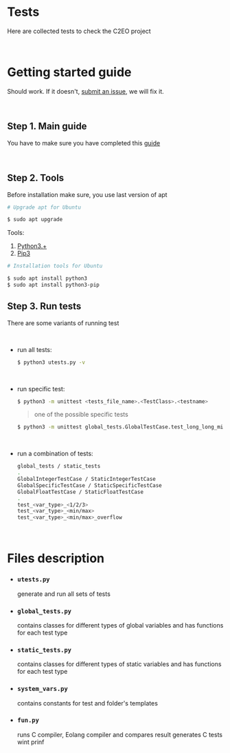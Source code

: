 # Tests
Here are collected tests to check the C2EO project

&nbsp;
# Getting started guide

Should work. If it doesn't, [submit an issue](https://github.com/polystat/c2eo/issues),
we will fix it.

&nbsp;
## Step 1. Main guide
You have to make sure you have completed this [guide](https://github.com/polystat/c2eo#2-build-llvm--clang)

&nbsp;
## Step 2. Tools

Before installation make sure, you use last version of apt

```bash
# Upgrade apt for Ubuntu

$ sudo apt upgrade
```

Tools:

1. [Python3.+](https://www.python.org/downloads/)
2. [Pip3](https://pypi.org/project/pip/#files)

```bash
# Installation tools for Ubuntu

$ sudo apt install python3
$ sudo apt install python3-pip
```

## Step 3. Run tests
There are some variants of running test

&nbsp;
* run all tests:

  ```bash
  $ python3 utests.py -v
  ```
&nbsp;
* run specific test:

    ```bash
    $ python3 -m unittest <tests_file_name>.<TestClass>.<testname>
    ```

    > one of the possible specific tests
    ```bash
    $ python3 -m unittest global_tests.GlobalTestCase.test_long_long_min
    ```

&nbsp;
* run a combination of tests:

    ```bash
    global_tests / static_tests
    .
    GlobalIntegerTestCase / StaticIntegerTestCase
    GlobalSpecificTestCase / StaticSpecificTestCase
    GlobalFloatTestCase / StaticFloatTestCase
    .
    test_<var_type>_<1/2/3>
    test_<var_type>_<min/max>
    test_<var_type>_<min/max>_overflow
    ```


&nbsp;
# Files description

* ### `utests.py`
  generate and run all sets of tests

* ### `global_tests.py`
  contains classes for different types of global variables
and has functions for each test type

* ### `static_tests.py`
  contains classes for different types of static variables
and has functions for each test type

* ### `system_vars.py`
  contains constants for test and folder's templates

* ### `fun.py`
  runs C compiler, Eolang compiler and compares result 
generates C tests wint prinf

